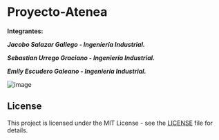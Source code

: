# Proyecto-Atenea

**Integrantes:**

**_Jacobo Salazar Gallego - Ingeniería Industrial._**

**_Sebastian Urrego Graciano - Ingeniería Industrial._**

**_Emily Escudero Galeano - Ingeniería Industrial._**

![image](https://github.com/user-attachments/assets/24a552b5-ac77-4755-a5ea-eea270ff34e3)


## License
This project is licensed under the MIT License - see the [LICENSE](LICENSE) file for details.


